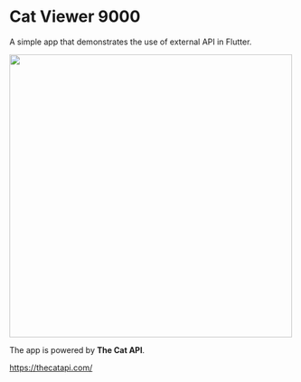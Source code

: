 # Cat Viewer 9000

A simple app that demonstrates the use of external API in Flutter. 

<img src="cats_demo.gif" height="500" />

The app is powered by **The Cat API**.

https://thecatapi.com/